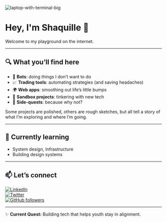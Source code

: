 
![laptop-with-terminal-big](https://github.com/user-attachments/assets/3e1d850d-b85a-4335-bb09-970f1b8e635a)
# Hey, I'm Shaquille 🚀  

Welcome to my playground on the internet.  

---

## 🔍 What you’ll find here

- 🤖 **Bots**: doing things I don’t want to do  
- 📈 **Trading tools**: automating strategies (and saving headaches)  
- 🌍 **Web apps**: smoothing out life’s little bumps  
- 🧰 **Sandbox projects**: tinkering with new tech  
- 🏡 **Side-quests**: because why not?  

Some projects are polished, others are rough sketches, but all tell a story of what I’m exploring and where I’m going.  

---

## 🌱 Currently learning
- System design, Infrastructure  
- Building design systems  


---

## 📫 Let’s connect
[![LinkedIn](https://img.shields.io/badge/LinkedIn-0077B5?style=flat&logo=linkedin&logoColor=white)](https://www.linkedin.com/in/shaquilleshaw)  
[![Twitter](https://img.shields.io/badge/Twitter-1DA1F2?style=flat&logo=twitter&logoColor=white)](https://twitter.com/shaqaugustus)  
[![GitHub followers](https://img.shields.io/github/followers/shaqshaw?label=Follow&style=social)](https://github.com/shaqshaw)  

---

✨ **Current Quest:** Building tech that helps youth stay in alignment. 
